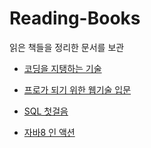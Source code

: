 # Reading-Books
읽은 책들을 정리한 문서를 보관   





- [코딩을 지탱하는 기술](https://github.com/os94/Reading-Books/blob/master/docs/%EC%BD%94%EB%94%A9%EC%9D%84%20%EC%A7%80%ED%83%B1%ED%95%98%EB%8A%94%20%EA%B8%B0%EC%88%A0.md)

- [프로가 되기 위한 웹기술 입문](https://github.com/os94/Reading-Books/blob/master/docs/%ED%94%84%EB%A1%9C%EA%B0%80%20%EB%90%98%EA%B8%B0%20%EC%9C%84%ED%95%9C%20%EC%9B%B9%EA%B8%B0%EC%88%A0%20%EC%9E%85%EB%AC%B8/%ED%94%84%EB%A1%9C%EA%B0%80%20%EB%90%98%EA%B8%B0%20%EC%9C%84%ED%95%9C%20%EC%9B%B9%EA%B8%B0%EC%88%A0%20%EC%9E%85%EB%AC%B8.md)

- [SQL 첫걸음](https://github.com/os94/Reading-Books/blob/master/docs/SQL%20%EC%B2%AB%EA%B1%B8%EC%9D%8C.md)

- [자바8 인 액션](https://github.com/os94/Reading-Books/tree/master/docs/Java%208%20in%20Action)

